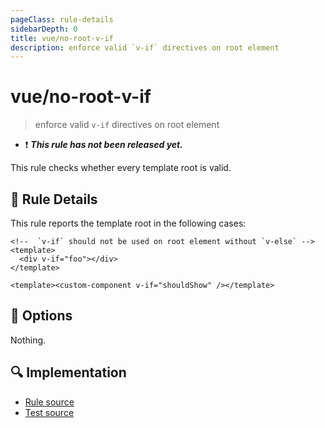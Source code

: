 ```yaml
---
pageClass: rule-details
sidebarDepth: 0
title: vue/no-root-v-if
description: enforce valid `v-if` directives on root element
---
```

# vue/no-root-v-if

> enforce valid `v-if` directives on root element

- :exclamation: <badge text="This rule has not been released yet." vertical="middle" type="error"> ***This rule has not been released yet.*** </badge>

This rule checks whether every template root is valid.

## :book: Rule Details

This rule reports the template root in the following cases:

<eslint-code-block :rules="{'vue/no-root-v-if': ['error']}">

```vue
<!--  `v-if` should not be used on root element without `v-else` -->
<template>
  <div v-if="foo"></div>
</template>

<template><custom-component v-if="shouldShow" /></template>
```

</eslint-code-block>

## :wrench: Options

Nothing.

## :mag: Implementation

- [Rule source](https://github.com/vuejs/eslint-plugin-vue/blob/master/lib/rules/no-root-v-if.js)
- [Test source](https://github.com/vuejs/eslint-plugin-vue/blob/master/tests/lib/rules/no-root-v-if.js)
